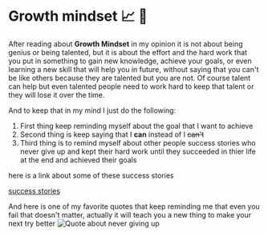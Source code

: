 # Growth mindset 📈 🧠

 After reading about **Growth Mindset** in my opinion it is not about being genius or being talented, but it is about the effort and the hard work that you put in something to gain new knowledge, achieve your goals, or even learning a new skill that will help you in future, without saying that you can't be like others because they are talented but you are not. Of course talent can help but even talented people need to work hard to keep that talent or they will lose it over the time.
 
  And to keep that in my mind I just do the following:
 
  1. First thing keep reminding myself about the goal that I want to achieve 
  2. Second thing is keep saying that I **can** instead of I <s> can't </s>
  3. Third thing is to remind myself about other people success stories who never give up and kept their hard work until they succeeded in thier life at the end and achieved their goals
  
  here is a link about some of these success stories 
  
  [success stories](https://www.bizjournals.com/bizjournals/how-to/growth-strategies/2016/08/10-people-who-didnt-give-up.html)

  And here is one of my favorite quotes that keep reminding me that even you fail that doesn't matter, actually it will teach you a new thing to make your next try better 
  ![Quote about never giving up](https://www.goalcast.com/wp-content/uploads/2017/05/Inspiring-Nelson-Mandela-quotes-I-never-lose-I-either-win-or-learn..jpg)

